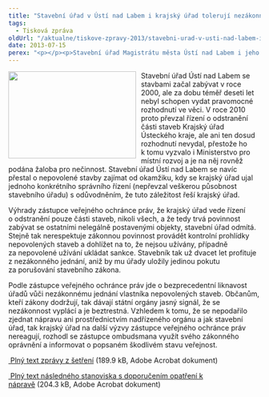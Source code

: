 ```yaml
---
title: "Stavební úřad v Ústí nad Labem i krajský úřad tolerují nezákonné jednání"
tags:
  - Tisková zpráva
oldUrl: "/aktualne/tiskove-zpravy-2013/stavebni-urad-v-usti-nad-labem-i-krajsky-urad-toleruji-nezakonne-jednani"
date: 2013-07-15
perex: "<p></p><p>Stavební úřad Magistrátu města Ústí nad Labem i jeho odvolací instance krajský úřad jsou dlouhodobě nečinné a vědomě tak tolerují existenci černých staveb. Soubor hospodářských objektů v Němčí u Malečova vznikl bez stavebního povolení již na počátku 90. let a správní úřady dosud nesplnily své zákonné povinnosti, nerozhodly žádným způsobem o černých stavbách a neuložily ani pokuty.  </p>"
---
```


<!-- imported from the old website -->

<p><img src="/uploads-import/img/Ikony/Krecek-03b.jpg" style="PADDING-RIGHT: 10px; FLOAT: left" height="174" width="255" alt="" />Stavební úřad Ústí nad Labem se stavbami začal zabývat v roce 2000, ale za dobu téměř deseti let nebyl schopen vydat pravomocné rozhodnutí ve věci. V roce 2010 proto převzal řízení o odstranění části staveb Krajský úřad Ústeckého kraje, ale ani ten dosud rozhodnutí nevydal, přestože ho k tomu vyzvalo i Ministerstvo pro místní rozvoj a je na něj rovněž podána žaloba pro nečinnost. Stavební úřad Ústí nad Labem se navíc přestal o nepovolené stavby zajímat od okamžiku, kdy se krajský úřad ujal jednoho konkrétního správního řízení (nepřevzal veškerou působnost stavebního úřadu) s odůvodněním, že tuto záležitost řeší krajský úřad. </p><p>Výhrady zástupce veřejného ochránce práv, že krajský úřad vede řízení o odstranění pouze části staveb, nikoli všech, a že tedy trvá povinnost zabývat se ostatními nelegálně postavenými objekty, stavební úřad odmítá. Stejně tak nerespektuje zákonnou povinnost provádět kontrolní prohlídky nepovolených staveb a dohlížet na to, že nejsou užívány, případně za nepovolené užívání ukládat sankce. Stavebník tak už dvacet let profituje z nezákonného jednání, aniž by mu úřady uložily jedinou pokutu za porušování stavebního zákona.</p><p>Podle zástupce veřejného ochránce práv jde o bezprecedentní liknavost úřadů vůči nezákonnému jednání vlastníka nepovolených staveb. Občanům, kteří zákony dodržují, tak dávají státní orgány jasný signál, že se nezákonnost vyplácí a je beztrestná. Vzhledem k tomu, že se nepodařilo zjednat nápravu ani prostřednictvím nadřízeného orgánu a jak stavební úřad, tak krajský úřad na další výzvy zástupce veřejného ochránce práv nereagují, rozhodl se zástupce ombudsmana využít svého zákonného oprávnění a informovat o popsaném škodlivém stavu veřejnost.</p><p><a title="Otevření do nového okna" href="/uploads-import/STANOVISKA/Stavebni_rad_a_uzemni_planovani/663-11-SN-ZZ.pdf" target="_blank"> Plný text zprávy z šetření</a> (189.9 kB, Adobe Acrobat dokument)</p><p><a title="Otevření do nového okna" href="/uploads-import/STANOVISKA/Stavebni_rad_a_uzemni_planovani/663-11-SN-ZSO.pdf" target="_blank"> Plný text následného stanoviska s doporučením opatření k nápravě</a> (204.3 kB, Adobe Acrobat dokument)</p>
